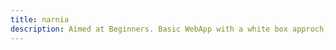 ```yaml
---
title: narnia
description: Aimed at Beginners. Basic WebApp with a white box approch, showing of the most common bugs and how to abuse them.
---
```


